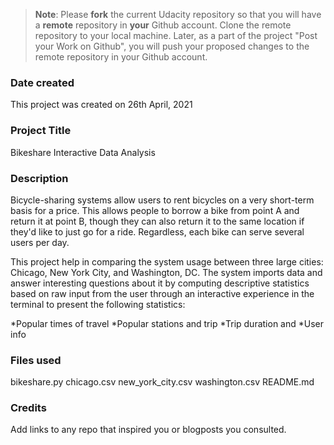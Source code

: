 >**Note**: Please **fork** the current Udacity repository so that you will have a **remote** repository in **your** Github account. Clone the remote repository to your local machine. Later, as a part of the project "Post your Work on Github", you will push your proposed changes to the remote repository in your Github account.

### Date created
This project was created on 26th April, 2021

### Project Title
Bikeshare Interactive Data Analysis

### Description
Bicycle-sharing systems allow users to rent bicycles on a very short-term basis for a price. This allows people to borrow a bike from point A and return it at point B, though they can also return it to the same location if they'd like to just go for a ride. Regardless, each bike can serve several users per day.

This project help in comparing the system usage between three large cities: Chicago, New York City, and Washington, DC. The system imports data and answer interesting questions about it by computing descriptive statistics based on raw input from the user through an interactive experience in the terminal to present the following statistics:

*Popular times of travel 
*Popular stations and trip
*Trip duration and 
*User info



### Files used
bikeshare.py
chicago.csv
new_york_city.csv
washington.csv
README.md

### Credits
Add links to any repo that inspired you or blogposts you consulted.


